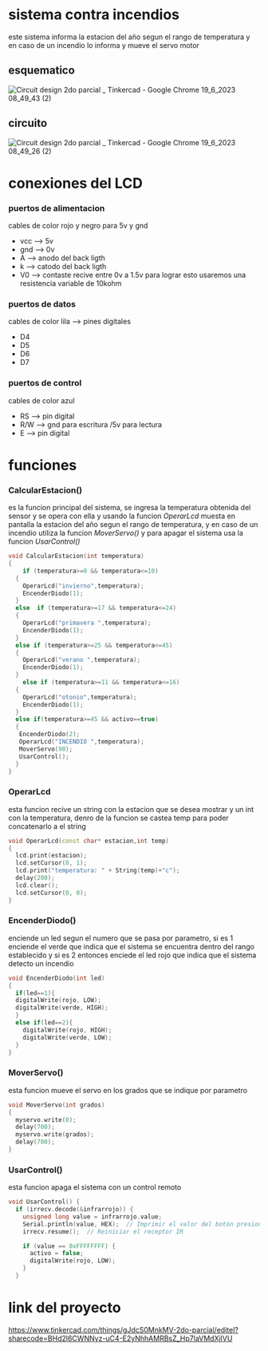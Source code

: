 # sistema contra incendios
este sistema informa la estacion del año segun el rango de temperatura y en caso de un incendio lo informa y mueve el servo motor

## esquematico

![Circuit design 2do parcial _ Tinkercad - Google Chrome 19_6_2023 08_49_43 (2)](https://github.com/bautista-escalante/sistema-contra-incendios/assets/123372673/3a098bed-a021-4faf-9cdd-6dd2c10246ae)

## circuito
![Circuit design 2do parcial _ Tinkercad - Google Chrome 19_6_2023 08_49_26 (2)](https://github.com/bautista-escalante/sistema-contra-incendios/assets/123372673/1b3a90d1-d3c7-4fbb-ad2a-d9adb9d82c20)

# conexiones del LCD

### puertos de alimentacion 
cables de color rojo y negro para 5v y gnd 
  * vcc --> 5v
  * gnd --> 0v
  * A --> anodo del back ligth
  * k --> catodo del back ligth
  * V0 --> contaste recive entre 0v a 1.5v para lograr esto usaremos una resistencia variable de 10kohm
### puertos de datos
cables de color lila --> pines digitales
  * D4
  * D5
  * D6
  * D7
### puertos de control
cables de color azul
  * RS --> pin digital
  * R/W --> gnd para escritura /5v para lectura
  * E --> pin digital
# funciones

### CalcularEstacion()
es la funcion principal del sistema, se ingresa la temperatura obtenida del sensor y se opera con ella y usando la funcion _OperarLcd_ muesta en pantalla la estacion del año  segun el rango de temperatura, y en caso de un incendio utiliza la funcion _MoverServo()_ y para apagar el sistema usa la funcion _UsarControl()_

``` cpp
void CalcularEstacion(int temperatura)
{
	if (temperatura>=0 && temperatura<=10)
  {
    OperarLcd("invierno",temperatura);
    EncenderDiodo(1);
  }
  else	if (temperatura>=17 && temperatura<=24)
  {
    OperarLcd("primavera ",temperatura);
    EncenderDiodo(1);
  }
  else if (temperatura>=25 && temperatura<=45)
  {
    OperarLcd("verano ",temperatura);
    EncenderDiodo(1);
  }
    else if (temperatura>=11 && temperatura<=16)
  {
	OperarLcd("otonio",temperatura);
    EncenderDiodo(1);
  }
  else if(temperatura>=45 && activo==true)
  {
   EncenderDiodo(2);
   OperarLcd("INCENDIO ",temperatura);
   MoverServo(90);
   UsarControl();
  }
} 
```
### OperarLcd
esta funcion recive un string con la estacion que se desea mostrar y un int con la temperatura, denro de la funcion se castea temp para poder concatenarlo a el string
```cpp
void OperarLcd(const char* estacion,int temp)
{
  lcd.print(estacion);
  lcd.setCursor(0, 1);
  lcd.print("temperatura: " + String(temp)+"c");
  delay(200); 
  lcd.clear();
  lcd.setCursor(0, 0);
}
```
### EncenderDiodo()
enciende un led segun el numero que se pasa por parametro, si es 1 enciende el verde que indica que el sistema se encuentra dentro del rango establecido y si es 2 entonces enciede el led rojo que indica que el sistema detecto un incendio
```cpp
void EncenderDiodo(int led)
{
  if(led==1){
  digitalWrite(rojo, LOW);
  digitalWrite(verde, HIGH);
  }
  else if(led==2){
  	digitalWrite(rojo, HIGH);
  	digitalWrite(verde, LOW);
  }
}
```
### MoverServo()
esta funcion mueve el servo en los grados que se indique por parametro
```cpp
void MoverServo(int grados)
{
  myservo.write(0); 
  delay(700);      
  myservo.write(grados); 
  delay(700);     
}
```
### UsarControl()
esta funcion apaga el sistema con un control remoto
```cpp
void UsarControl() {
  if (irrecv.decode(&infrarrojo)) {
    unsigned long value = infrarrojo.value;
    Serial.println(value, HEX);  // Imprimir el valor del botón presionado en hexadecimal
    irrecv.resume();  // Reiniciar el receptor IR

    if (value == 0xFFFFFFFF) {
      activo = false;
      digitalWrite(rojo, LOW);
    }
  }
```
# link del proyecto
https://www.tinkercad.com/things/gJdcS0MnkMV-2do-parcial/editel?sharecode=BHd2l6CWNNyz-uC4-E2yNhhAMRBsZ_Hp7laVMdXjlVU







